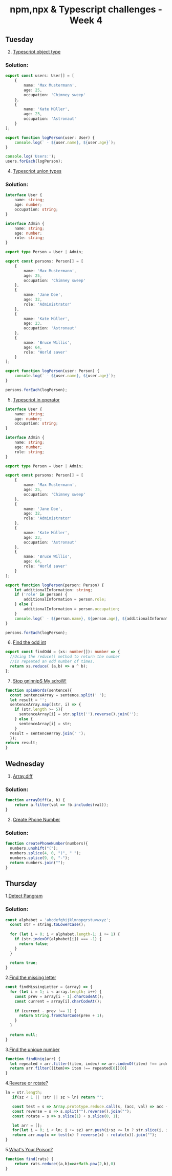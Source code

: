 <h1 align = center>npm,npx & Typescript challenges - Week 4</h1>

## Tuesday

2. [Typescript object type](https://typescript-exercises.github.io/#exercise=1)

### Solution:
```Typescript
export const users: User[] = [
    {
        name: 'Max Mustermann',
        age: 25,
        occupation: 'Chimney sweep'
    },
    {
        name: 'Kate Müller',
        age: 23,
        occupation: 'Astronaut'
    }
];

export function logPerson(user: User) {
    console.log(` - ${user.name}, ${user.age}`);
}

console.log('Users:');
users.forEach(logPerson);
```

4. [Typescript union types](https://typescript-exercises.github.io/#exercise=2)
### Solution:
```Typescript
interface User {
    name: string;
    age: number;
    occupation: string;
}

interface Admin {
    name: string;
    age: number;
    role: string;
}

export type Person = User | Admin; 

export const persons: Person[] = [
    {
        name: 'Max Mustermann',
        age: 25,
        occupation: 'Chimney sweep'
    },
    {
        name: 'Jane Doe',
        age: 32,
        role: 'Administrator'
    },
    {
        name: 'Kate Müller',
        age: 23,
        occupation: 'Astronaut'
    },
    {
        name: 'Bruce Willis',
        age: 64,
        role: 'World saver'
    }
];

export function logPerson(user: Person) {
    console.log(` - ${user.name}, ${user.age}`);
}

persons.forEach(logPerson);
```
5. [Typescript in operator](https://typescript-exercises.github.io/#exercise=3)
```Typescript
interface User {
    name: string;
    age: number;
    occupation: string;
}

interface Admin {
    name: string;
    age: number;
    role: string;
}

export type Person = User | Admin;

export const persons: Person[] = [
    {
        name: 'Max Mustermann',
        age: 25,
        occupation: 'Chimney sweep'
    },
    {
        name: 'Jane Doe',
        age: 32,
        role: 'Administrator'
    },
    {
        name: 'Kate Müller',
        age: 23,
        occupation: 'Astronaut'
    },
    {
        name: 'Bruce Willis',
        age: 64,
        role: 'World saver'
    }
];

export function logPerson(person: Person) {
    let additionalInformation: string;
    if ('role' in person) {
        additionalInformation = person.role;
    } else {
        additionalInformation = person.occupation;
    }
    console.log(` - ${person.name}, ${person.age}, ${additionalInformation}`);
}

persons.forEach(logPerson);
```
6. [Find the odd int](https://www.codewars.com/kata/54da5a58ea159efa38000836)
```Typescript
export const findOdd = (xs: number[]): number => {
  //Using the reduce() method to return the number
  //is repeated an odd number of times.
  return xs.reduce( (a,b) => a ^ b);
};
```
7. [Stop gninnipS My sdroW!](https://www.codewars.com/kata/5264d2b162488dc400000001)
```Typescript
function spinWords(sentence){
  const sentenceArray = sentence.split(' ');
  let result = '';
  sentenceArray.map((str, i) => {
    if (str.length >= 5){
      sentenceArray[i] = str.split('').reverse().join('');
    } else {
      sentenceArray[i] = str;
    }
  result = sentenceArray.join(' ');
  });
return result;
}
```

## Wednesday

1. [Array.diff](https://www.codewars.com/kata/523f5d21c841566fde000009/solutions/javascript)
### Solution:
```Typescript
function arrayDiff(a, b) {
    return a.filter(val => !b.includes(val));
}
```
2. [Create Phone Number](https://www.codewars.com/kata/525f50e3b73515a6db000b83)
### Solution:
```Typescript
function createPhoneNumber(numbers){
  numbers.unshift("(");
  numbers.splice(4, 0, ")", " ");
  numbers.splice(9, 0, "-");
  return numbers.join("");
}
```

## Thursday

1.[Detect Pangram](https://www.codewars.com/kata/545cedaa9943f7fe7b000048)
### Solution:
```Typescript
const alphabet = 'abcdefghijklmnopqrstuvwxyz';
  const str = string.toLowerCase();
  
  for (let i = 0; i < alphabet.length-1; i += 1) {
    if (str.indexOf(alphabet[i]) === -1) {
      return false;
    }
  }
  
  return true;
}
```

2.[Find the missing letter](https://www.codewars.com/kata/5839edaa6754d6fec10000a2)
```Typescript
const findMissingLetter = (array) => {
  for (let i = 1; i < array.length; i++) {
    const prev = array[i - 1].charCodeAt();
    const current = array[i].charCodeAt();
    
    if (current - prev !== 1) {
      return String.fromCharCode(prev + 1);
    }
  }
  
  return null;
}
```
3.[Find the unique number](https://www.codewars.com/kata/585d7d5adb20cf33cb000235)
```Typescript
function findUniq(arr) {
  let repeated = arr.filter((item, index) => arr.indexOf(item) !== index)
  return arr.filter((item)=> item !== repeated[0])[0]
}
```
4.[Reverse or rotate?](https://www.codewars.com/kata/56b5afb4ed1f6d5fb0000991)
```Typescript
ln = str.length;
   if(sz < 1 || !str || sz > ln) return "";

   const test = s => Array.prototype.reduce.call(s, (acc, val) => acc + Number(val) ** 3, 0) % 2 === 0;
   const reverse = s => s.split("").reverse().join("");
   const rotate = s => s.slice(1) + s.slice(0, 1);

   let arr = [];
   for(let i = 0; i < ln; i += sz) arr.push(i+sz <= ln ? str.slice(i, i+sz) : "")
   return arr.map(x => test(x) ? reverse(x) : rotate(x)).join("");
}
```
5.[What's Your Poison?](https://www.codewars.com/kata/58c47a95e4eb57a5b9000094)
```Typescript
function find(rats) {
    return rats.reduce((a,b)=>a+Math.pow(2,b),0)
}
```
